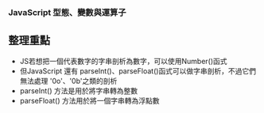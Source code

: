 ### JavaScript 型態、變數與運算子
## 整理重點
* JS若想把一個代表數字的字串剖析為數字，可以使用Number()函式
* 但JavaScript 還有 parseInt()、parseFloat()函式可以做字串剖析，不過它們無法處理 '0o'、'0b'之類的剖析
* parseInt() 方法是用於將字串轉為整數
* parseFloat() 方法用於將一個字串轉為浮點數

